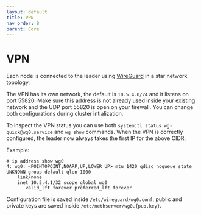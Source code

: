 ```yaml
---
layout: default
title: VPN
nav_order: 8
parent: Core
---
```


# VPN

Each node is connected to the leader using [WireGuard](https://www.wireguard.com/) in a star network topology.

The VPN has its own network, the default is `10.5.4.0/24` and it listens on port 55820.
Make sure this address is not already used inside your existing network and the UDP port 55820 is open on your firewall.
You can change both configurations during cluster intialization.

To inspect the VPN status you can use both `systemctl status wg-quick@wg0.service` and `wg show` commands.
When the VPN is correctly configured, the leader now always takes the first IP for the above CIDR.

Example:
```
# ip address show wg0
4: wg0: <POINTOPOINT,NOARP,UP,LOWER_UP> mtu 1420 qdisc noqueue state UNKNOWN group default qlen 1000
    link/none 
    inet 10.5.4.1/32 scope global wg0
       valid_lft forever preferred_lft forever
```

Configuration file is saved inside `/etc/wireguard/wg0.conf`, public and private keys are saved inside `/etc/nethserver/wg0.{pub,key}`.
